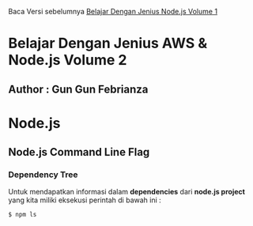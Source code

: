 Baca Versi sebelumnya [Belajar Dengan Jenius Node.js Volume 1](https://github.com/gungunfebrianza/Belajar-Dengan-Jenius-AWS-Node.js)

# Belajar Dengan Jenius AWS & Node.js Volume 2
## Author : Gun Gun Febrianza



# Node.js



## Node.js Command Line Flag



### Dependency Tree

Untuk mendapatkan informasi dalam **dependencies** dari **node.js project** yang kita miliki eksekusi perintah di bawah ini :

```bash
$ npm ls
```

